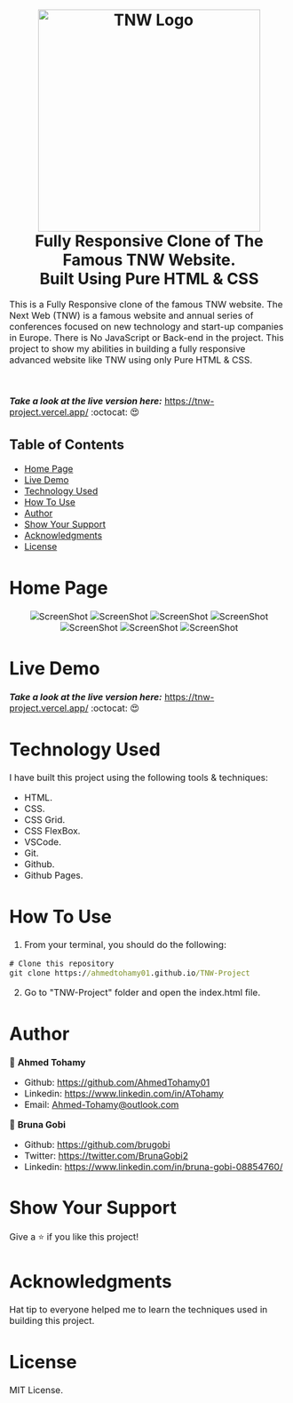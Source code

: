 
<h1 align="center">
  <img title="TNW" src="https://github.com/AhmedTohamy01/TNW-Project/blob/master/img/readme/readme-logo.png" alt="TNW Logo" width="400" />
  <br>
  Fully Responsive Clone of The Famous TNW Website.
  <br> 
  Built Using Pure HTML & CSS
</h1>

<p><font size="3">
  This is a Fully Responsive clone of the famous TNW website. The Next Web (TNW) is a famous website and annual series of conferences focused on new technology and start-up companies    in Europe. There is No JavaScript or Back-end in the project. This project to show my abilities in building a fully responsive advanced website like TNW using only Pure HTML & CSS.

  <br><br> 
  <strong><em>Take a look at the live version here:</em></strong> https://tnw-project.vercel.app/ :octocat: :heart_eyes:
</p>

## Table of Contents

- [Home Page](#home-page)
- [Live Demo](#live-demo)
- [Technology Used](#technology-used)
- [How To Use](#how-to-use)
- [Author](#author)
- [Show Your Support](#show-your-support)
- [Acknowledgments](#acknowledgments)
- [License](#license)

# Home Page

<div align="center"><a name="menu"></a>

![ScreenShot](/img/readme/1.png)
![ScreenShot](/img/readme/2.png)
![ScreenShot](/img/readme/3.png)
![ScreenShot](/img/readme/4.png)
![ScreenShot](/img/readme/5.png)
![ScreenShot](/img/readme/6.png)
![ScreenShot](/img/readme/7.png)
</div>

# Live Demo

***Take a look at the live version here:*** https://tnw-project.vercel.app/ :octocat: :heart_eyes: 


# Technology Used

I have built this project using the following tools & techniques:
- HTML.
- CSS.
- CSS Grid.
- CSS FlexBox.
- VSCode.
- Git.
- Github.
- Github Pages.

# How To Use

1) From your terminal, you should do the following:

```cmd
# Clone this repository
git clone https://ahmedtohamy01.github.io/TNW-Project

```

2) Go to "TNW-Project" folder and open the index.html file.


# Author

👤 **Ahmed Tohamy**
- Github: https://github.com/AhmedTohamy01
- Linkedin: https://www.linkedin.com/in/ATohamy
- Email: Ahmed-Tohamy@outlook.com

👤 **Bruna Gobi**

- Github: https://github.com/brugobi
- Twitter: https://twitter.com/BrunaGobi2
- Linkedin: https://www.linkedin.com/in/bruna-gobi-08854760/

# Show Your Support

Give a ⭐️ if you like this project!

# Acknowledgments

Hat tip to everyone helped me to learn the techniques used in building this project.

# License 

MIT License.



